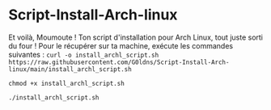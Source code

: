 # Script-Install-Arch-linux
Et voilà, Moumoute ! Ton script d'installation pour Arch Linux, tout juste sorti du four !
Pour le récupérer sur ta machine, exécute les commandes suivantes :
``curl -o install_archl_script.sh https://raw.githubusercontent.com/G0ldns/Script-Install-Arch-linux/main/install_archl_script.sh``

``chmod +x install_archl_script.sh``

``./install_archl_script.sh``
